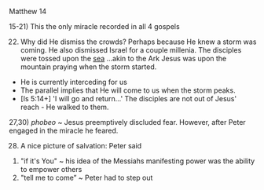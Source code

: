 Matthew 14


15-21) This the only miracle recorded in all 4 gospels


22) Why did He dismiss the crowds?  Perhaps because He knew a storm was coming.
He also dismissed Israel for a couple millenia.
The disciples were tossed upon the [sea](/pattern/sea)
...akin to the Ark
Jesus was upon the mountain praying when the storm started.
- He is currently interceding for us
- The parallel implies that He will come to us when the storm peaks.
- [Is 5:14+] 'I will go and return...'
The disciples are not out of Jesus' reach - He walked to them.


27,30) _phobeo_ ~ Jesus preemptively discluded fear.
       However, after Peter engaged in the miracle he feared.

28) A nice picture of salvation: Peter said 
1. "if it's You" ~ his idea of the Messiahs manifesting power was the ability to empower others
2. "tell me to come” ~ Peter had to step out

